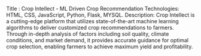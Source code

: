 Title	: Crop Intellect - ML Driven Crop Recommendation
Technologies: HTML, CSS, JavaScript, Python, Flask, MYSQL.
Description: Crop Intellect is a cutting-edge platform that utilizes state-of-the-art machine learning algorithms to deliver customized crop recommendations to farmers. Through in-depth analysis of factors including soil quality, climate conditions, and market demand, it provides accurate guidance for optimal crop selection, enabling farmers to achieve maximum yield and profitability.
